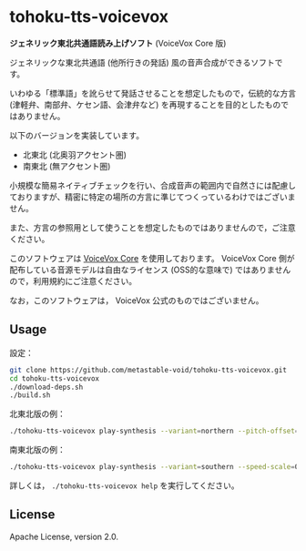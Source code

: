 # tohoku-tts-voicevox

**ジェネリック東北共通語読み上げソフト** (VoiceVox Core 版)

ジェネリックな東北共通語 (他所行きの発話) 風の音声合成ができるソフトです。

いわゆる「標準語」を訛らせて発話させることを想定したもので，伝統的な方言 (津軽弁、南部弁、ケセン語、会津弁など) を再現することを目的としたものではありません。

以下のバージョンを実装しています。

- 北東北 (北奥羽アクセント圏)
- 南東北 (無アクセント圏)

小規模な簡易ネイティブチェックを行い、合成音声の範囲内で自然さには配慮しておりますが、精密に特定の場所の方言に準じてつくっているわけではございません。

また、方言の参照用として使うことを想定したものではありませんので，ご注意ください。

このソフトウェアは [VoiceVox Core](https://github.com/VOICEVOX/voicevox_core) を使用しております。
VoiceVox Core 側が配布している音源モデルは自由なライセンス (OSS的な意味で) ではありませんので，利用規約にご注意ください。

なお，このソフトウェアは， VoiceVox 公式のものではございません。

## Usage

設定：

```bash
git clone https://github.com/metastable-void/tohoku-tts-voicevox.git
cd tohoku-tts-voicevox
./download-deps.sh
./build.sh
```

北東北版の例：

```bash
./tohoku-tts-voicevox play-synthesis --variant=northern --pitch-offset=-2 --speed-scale=0.9 --speak-sample-text
```

南東北版の例：

```bash
./tohoku-tts-voicevox play-synthesis --variant=southern --speed-scale=0.9 --speak-sample-text
```

詳しくは， `./tohoku-tts-voicevox help` を実行してください。

## License

Apache License, version 2.0.

